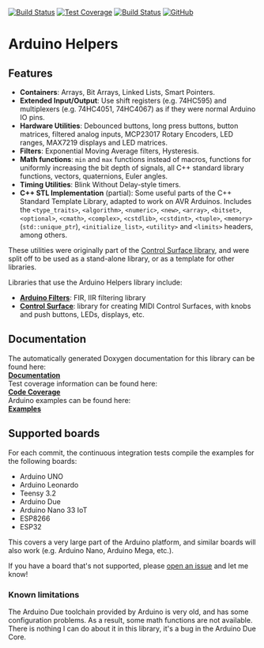[![Build Status](https://github.com/tttapa/Arduino-Helpers/workflows/CI%20Tests/badge.svg)](https://github.com/tttapa/Arduino-Helpers/actions)
[![Test Coverage](https://img.shields.io/endpoint?url=https://raw.githubusercontent.com/tttapa/Arduino-Helpers/master/docs/Coverage/shield.io.coverage.json)](https://tttapa.github.io/Arduino-Helpers/Coverage/index.html)
[![Build Status](https://travis-ci.org/tttapa/Arduino-Helpers.svg?branch=master)](https://travis-ci.org/tttapa/Arduino-Helpers)
[![GitHub](https://img.shields.io/github/stars/tttapa/Arduino-Helpers?label=GitHub&logo=github)](https://github.com/tttapa/Arduino-Helpers)

# Arduino Helpers

## Features

- **Containers**: Arrays, Bit Arrays, Linked Lists, Smart Pointers.
- **Extended Input/Output**: Use shift registers (e.g. 74HC595) and multiplexers
  (e.g. 74HC4051, 74HC4067) as if they were normal Arduino IO pins.
- **Hardware Utilities**: Debounced buttons, long press buttons, button 
  matrices, filtered analog inputs, MCP23017 Rotary Encoders, LED ranges, 
  MAX7219 displays and LED matrices.
- **Filters**: Exponential Moving Average filters, Hysteresis.
- **Math functions**: `min` and `max` functions instead of macros, functions
  for uniformly increasing the bit depth of signals, all C++ standard library 
  functions, vectors, quaternions, Euler angles.
- **Timing Utilities**: Blink Without Delay-style timers.
- **C++ STL Implementation** (partial): Some useful parts of the C++ Standard
  Template Library, adapted to work on AVR Arduinos. Includes the 
  `<type_traits>`, `<algorithm>`, `<numeric>`, `<new>`, `<array>`, `<bitset>`, 
  `<optional>`, `<cmath>`, `<complex>`, `<cstdlib>`, `<cstdint>`, `<tuple>`,
  `<memory>` (`std::unique_ptr`), `<initialize_list>`, `<utility>` and 
  `<limits>` headers, among others.

These utilities were originally part of the
[Control Surface library](https://github.com/tttapa/Control-Surface),
and were split off to be used as a stand-alone library, or as a template for 
other libraries.

Libraries that use the Arduino Helpers library include:
- [**Arduino Filters**](https://github.com/tttapa/Arduino-Filters):
  FIR, IIR filtering library
- [**Control Surface**](https://github.com/tttapa/Control-Surface):
  library for creating MIDI Control Surfaces, with knobs and push buttons, 
  LEDs, displays, etc.

## Documentation

The automatically generated Doxygen documentation for this library can be found 
here:  
[**Documentation**](https://tttapa.github.io/Arduino-Helpers/Doxygen/index.html)  
Test coverage information can be found here:  
[**Code Coverage**](https://tttapa.github.io/Arduino-Helpers/Coverage/index.html)  
Arduino examples can be found here:  
[**Examples**](https://tttapa.github.io/Arduino-Helpers/Doxygen/examples.html)

## Supported boards

For each commit, the continuous integration tests compile the examples for the
following boards:

- Arduino UNO
- Arduino Leonardo
- Teensy 3.2
- Arduino Due
- Arduino Nano 33 IoT
- ESP8266
- ESP32

This covers a very large part of the Arduino platform, and similar boards will
also work (e.g. Arduino Nano, Arduino Mega, etc.).

If you have a board that's not supported, please 
[open an issue](https://github.com/tttapa/Arduino-Helpers/issues/new)
and let me know!

### Known limitations

The Arduino Due toolchain provided by Arduino is very old, and has some 
configuration problems. As a result, some math functions are not available.  
There is nothing I can do about it in this library, it's a bug in the Arduino 
Due Core.